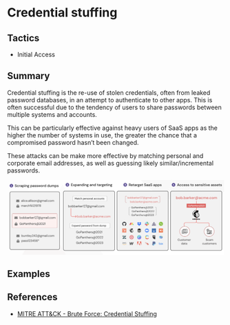 # Credential stuffing

## Tactics
* Initial Access

## Summary
Credential stuffing is the re-use of stolen credentials, often from leaked password databases, in an attempt to authenticate to other apps. This is often successful due to the tendency of users to share passwords between multiple systems and accounts.

This can be particularly effective against heavy users of SaaS apps as the higher the number of systems in use, the greater the chance that a compromised password hasn’t been changed.

These attacks can be make more effective by matching personal and corporate email addresses, as well as guessing likely similar/incremental passwords.

![Credential stuffing](credential_stuffing.png)

## Examples

## References

* [MITRE ATT&CK - Brute Force: Credential Stuffing](https://attack.mitre.org/techniques/T1110/004/)
